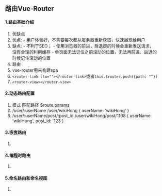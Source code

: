 ## 路由Vue-Router
#### 1.路由基础介绍
1. 优缺点
  1. 优点: 
    - 用户体验好，不需要每次都从服务器重新获取，快速展现给用户
  2. 缺点: 
    - 不利于SEO；
    - 使用浏览器的前进，后退键的时候会重新发送请求，没有合理的利用缓存
    - 单页面无法记住之前滚动的位置，无法再前进、后退的时候记住滚动的位置
2. 路由
  1. vue-router用来构建spa
  2. `<router-link :to=""></router-link>`或者`this.$router.push({path: ""})`
  3. `<router-view></router-view>`
#### 2.动态路由配置
1. 模式                            匹配路径              $route.params
2. /user/:userName                /user/wikiHong       { userName: 'wikiHong' }
3. /user/:userName/post/:post_id  /user/wikiHong/post/1108  { userName: 'wikiHong', post_id: '123 }
#### 3.嵌套路由
1. 
#### 4.编程时路由
1. 
#### 5.命名路由和命名视图
1. 